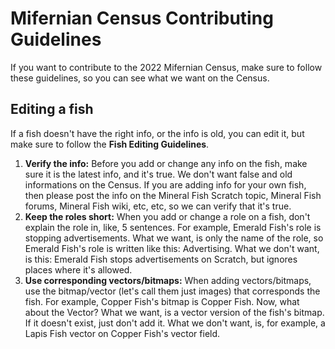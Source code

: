 # Mifernian Census Contributing Guidelines
If you want to contribute to the 2022 Mifernian Census, make sure to follow these guidelines, so you can see what we want on the Census.
## Editing a fish
If a fish doesn't have the right info, or the info is old, you can edit it, but make sure to follow the **Fish Editing Guidelines**.
1. **Verify the info:** Before you add or change any info on the fish, make sure it is the latest info, and it's true. We don't want false and old informations on the Census. If you are adding info for your own fish, then please post the info on the Mineral Fish Scratch topic, Mineral Fish forums, Mineral Fish wiki, etc, etc, so we can verify that it's true.
2. **Keep the roles short:** When you add or change a role on a fish, don't explain the role in, like, 5 sentences. For example, Emerald Fish's role is stopping advertisements. What we want, is only the name of the role, so Emerald Fish's role is written like this: Advertising. What we don't want, is this: Emerald Fish stops advertisements on Scratch, but ignores places where it's allowed.
3. **Use corresponding vectors/bitmaps:** When adding vectors/bitmaps, use the bitmap/vector (let's call them just images) that corresponds the fish. For example, Copper Fish's bitmap is Copper Fish. Now, what about the Vector? What we want, is a vector version of the fish's bitmap. If it doesn't exist, just don't add it. What we don't want, is, for example, a Lapis Fish vector on Copper Fish's vector field.
